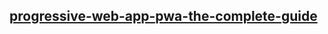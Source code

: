 ## [progressive-web-app-pwa-the-complete-guide](https://www.udemy.com/progressive-web-app-pwa-the-complete-guide/)
